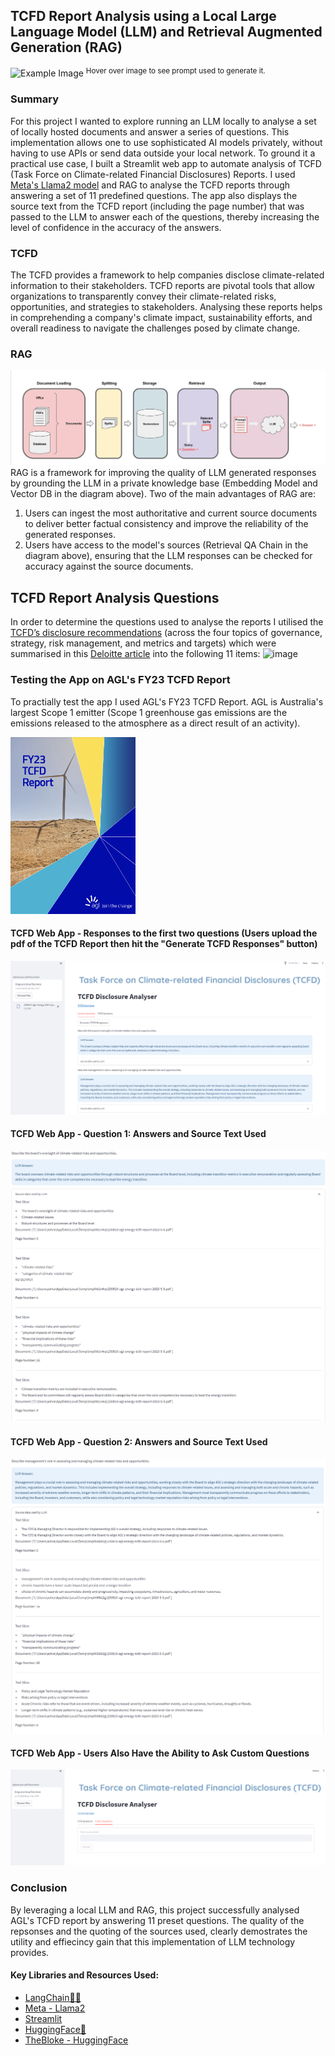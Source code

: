 ## TCFD Report Analysis using a Local Large Language Model (LLM) and Retrieval Augmented Generation (RAG)

![Example Image](./Assets/Images/llama_smart_5.jpeg  "Imagine a futuristic scene set in the year 2050, where a llama, outfitted with sleek and advanced smart goggles, stands confidently with lots of document pages and charts behind him. The goggles display complex holographic data visualizations, projecting intricate patterns and graphs in the air around the llama. The llama exudes an air of intelligence and sophistication, blending seamlessly with the technologically advanced world it inhabits. Capture the essence of this futuristic llama and its technologically enhanced appearance in your vivid artwork.")
<sup>Hover over image to see prompt used to generate it.</sup> 

### Summary
For this project I wanted to explore running an LLM locally to analyse a set of locally hosted documents and answer a series of questions. This implementation allows one to use sophisticated AI models privately, without having to use APIs or send data outside your local network. To ground it a practical use case, I built a Streamlit web app to automate analysis of TCFD (Task Force on Climate-related Financial Disclosures) Reports. I used [Meta's Llama2 model](https://ai.meta.com/llama/) and RAG to analyse the TCFD reports through answering a set of 11 predefined questions. The app also displays the source text from the TCFD report (including the page number) that was passed to the LLM to answer each of the questions, thereby increasing the level of confidence in the accuracy of the answers.

### TCFD
The TCFD provides a framework to help companies disclose climate-related information to their stakeholders. TCFD reports are pivotal tools that allow organizations to transparently convey their climate-related risks, opportunities, and strategies to stakeholders. Analysing these reports helps in comprehending a company's climate impact, sustainability efforts, and overall readiness to navigate the challenges posed by climate change.

### RAG
![Example Image](./Assets/Images/RAG.png)
RAG is a framework for improving the quality of LLM generated responses by grounding the LLM in a private knowledge base (Embedding Model and Vector DB in the diagram above). Two of the main advantages of RAG are:
1. Users can ingest the most authoritative and current source documents to deliver better factual consistency and improve the reliability of the generated responses.
2. Users have access to the model's sources (Retrieval QA Chain in the diagram above), ensuring that the LLM responses can be checked for accuracy against the source documents.

## TCFD Report Analysis Questions
In order to determine the questions used to analyse the reports I utilised the [TCFD’s disclosure recommendations](https://assets.bbhub.io/company/sites/60/2020/10/FINAL-2017-TCFD-Report-11052018.pdf) (across the four topics of governance, strategy, risk management, and metrics and targets) which were summarised in this [Deloitte article](https://www2.deloitte.com/ch/en/pages/risk/articles/tcfd-and-why-does-it-matter.html) into the following 11 items:
![image](https://github.com/WIVIV/TCFD_Local_LLM/assets/22553721/eb349ad1-97b5-4f42-86b1-f84882d23efd)

### Testing the App on AGL's FY23 TCFD Report
To practially test the app I used AGL's FY23 TCFD Report. AGL is Australia's largest Scope 1 emitter (Scope 1 greenhouse gas emissions are the emissions released to the atmosphere as a direct result of an activity).

[<img width="200px" src="./Assets/Images/AGL_TCFD_Report.png" />](https://www.agl.com.au/content/dam/digital/agl/documents/about-agl/investors/2023/230810-agl-energy-tcfd-report-2023-5-5.pdf)

#### TCFD Web App - Responses to the first two questions (Users upload the pdf of the TCFD Report then hit the "Generate TCFD Responses" button)
![Example Image](./Assets/Images/TCFD_Demo_1.png)

#### TCFD Web App - Question 1: Answers and Source Text Used
![Example Image](./Assets/Images/TCFD_Demo_Q1_sources.png)

#### TCFD Web App - Question 2: Answers and Source Text Used
![Example Image](./Assets/Images/TCFD_Demo_Q2_sources.png)

#### TCFD Web App - Users Also Have the Ability to Ask Custom Questions
![Example Image](./Assets/Images/TCFD_Demo_Custom_Questions.png)

### Conclusion
By leveraging a local LLM and RAG, this project successfully analysed AGL's TCFD report by answering 11 preset questions. The quality of the repsonses and the quoting of the sources used, clearly demostrates the utility and effiecincy gain that this implementation of LLM technology provides. 

#### Key Libraries and Resources Used:
- [LangChain🦜️🔗](https://www.langchain.com/)
- [Meta - Llama2](https://huggingface.co/meta-llama)
- [Streamlit](https://streamlit.io/)
- [HuggingFace🤗](https://huggingface.co/)
- [TheBloke - HuggingFace](https://huggingface.co/TheBloke)


